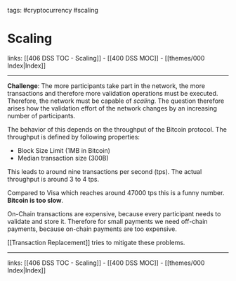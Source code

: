 tags: #cryptocurrency #scaling

# Scaling

links: [[406 DSS TOC - Scaling]] - [[400 DSS MOC]] - [[themes/000 Index|Index]]

---

**Challenge**:
The more participants take part in the network, the more transactions and therefore more validation operations must be executed. Therefore, the network must be capable of *scaling*.
The question therefore arises how the validation effort of the network changes by an increasing number of participants.

The behavior of this depends on the throughput of the Bitcoin protocol. The throughput is defined by following properties:

- Block Size Limit (1MB in Bitcoin)
- Median transaction size (300B)

 This leads to around nine transactions per second (tps). The actual throughput is around 3 to 4 tps. 

Compared to Visa which reaches around 47000 tps this is a funny number. **Bitcoin is too slow**.

On-Chain transactions are expensive, because every participant needs to validate and store it. Therefore for small payments we need off-chain payments, because on-chain payments are too expensive.

[[Transaction Replacement]] tries to mitigate these problems.
 
---
links: [[406 DSS TOC - Scaling]] - [[400 DSS MOC]] - [[themes/000 Index|Index]]
